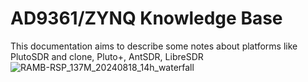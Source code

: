 # AD9361/ZYNQ Knowledge Base

This documentation aims to describe some notes about platforms like PlutoSDR and clone, Pluto+, AntSDR, LibreSDR
![RAMB-RSP_137M_20240818_14h_waterfall](https://github.com/user-attachments/assets/b7cacef6-6d5d-46b8-8e2c-9509235a39c3)
